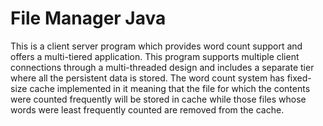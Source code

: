 # File Manager Java

This is a client server program which provides word count support and offers a multi-tiered application. 
This program supports multiple client connections through a multi-threaded design and includes a separate 
tier where all the persistent data is stored. The word count system has fixed-size cache implemented in it 
meaning that the file for which the contents were counted frequently will be stored in cache while those 
files whose words were least frequently counted are removed from the cache. 
